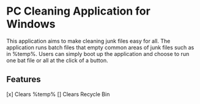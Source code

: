 # PC Cleaning Application for Windows 
This application aims to make cleaning junk files easy for all. The application runs batch files that 
empty common areas of junk files such as in %temp%. Users can simply boot up the application and 
choose to run one bat file or all at the click of a button. 

## Features 
[x] Clears %temp%
[] Clears Recycle Bin